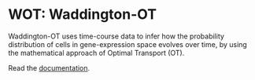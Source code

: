# WOT: Waddington-OT #

Waddington-OT uses time-course data to infer how the probability distribution
of cells in gene-expression space evolves over time, by using the mathematical
approach of Optimal Transport (OT).


Read the [documentation](http://broadinstitute.github.io/wot).
